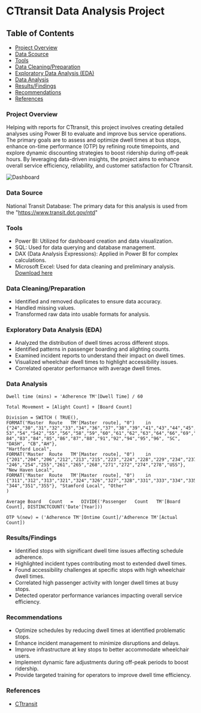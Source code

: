 # CTtransit Data Analysis Project


## Table of Contents

- [Project Overview](#project-overview)
- [Data Scource](#data-source)
- [Tools](#tools)
- [Data Cleaning/Preparation](#data-cleaning/preparation)
- [Exploratory Data Analysis (EDA)](#exploratory-data-analysis-(eda))
- [Data Analysis](#data-analysis)
- [Results/Findings](#results/findings)
- [Recommendations](#recommendations)
- [References](#references)
  
### Project Overview

Helping with reports for CTtransit, this project involves creating detailed analyses using Power BI to evaluate and improve bus service operations. The primary goals are to assess and optimize dwell times at bus stops, enhance on-time performance (OTP) by refining route timepoints, and explore dynamic discounting strategies to boost ridership during off-peak hours. By leveraging data-driven insights, the project aims to enhance overall service efficiency, reliability, and customer satisfaction for CTtransit.


![Dashboard](https://github.com/Venu-Jakkula/My_Projects/assets/171456105/4c353071-aca6-447e-857c-7440de8d8d5a)


### Data Source

National Transit Database: The primary data for this analysis is used from the "https://www.transit.dot.gov/ntd"

### Tools

- Power BI: Utilized for dashboard creation and data visualization.
- SQL: Used for data querying and database management.
- DAX (Data Analysis Expressions): Applied in Power BI for complex calculations.
- Microsoft Excel: Used for data cleaning and preliminary analysis. [Download here](https://docs.google.com/spreadsheets/d/1aDossB5gHJ3O0TjhdSIG4pAfuha5bDh6vMLydCUf4R8/edit#gid=2052132328)

### Data Cleaning/Preparation

- Identified and removed duplicates to ensure data accuracy.
- Handled missing values.
- Transformed raw data into usable formats for analysis.

### Exploratory Data Analysis (EDA)

- Analyzed the distribution of dwell times across different stops.
- Identified patterns in passenger boarding and alighting counts.
- Examined incident reports to understand their impact on dwell times.
- Visualized wheelchair dwell times to highlight accessibility issues.
- Correlated operator performance with average dwell times.

### Data Analysis

```DAX Functions
Dwell time (mins) = 'Adherence TM'[Dwell Time] / 60
```
```DAX Functions
Total Movement = [Alight Count] + [Board Count]
```
```DAX Functions
Division = SWITCH ( TRUE(),
FORMAT('Master	Route	TM'[Master	route],	"0")	in
{"24","30","31","32","33","34","36","37","38","39","41","43","44","45","46","47","50","52","5
53","54","542","55","56","58","59","60","61","62","63","64","66","69","72","74","76","82","82/
84","83","84","85","86","87","88","91","92","94","95","96",	"SC",	"DASH",	"CB","AH"},
"Hartford Local",
FORMAT('Master	Route	TM'[Master	route],	"0")	in
{"201","204","206","212","213","215","223","224","228","229","234","237","238","241","243",
"246","254","255","261","265","268","271","272","274","278","USS"}, "New Haven Local",
FORMAT('Master	Route	TM'[Master	route],	"0")	in
{"311","312","313","321","324","326","327","328","331","333","334","335","336","341","342",
"344","351","355"}, "Stamford Local", "Other"
)
```
```DAX Functions
Average	Board	Count	=	DIVIDE('Passenger	Count	TM'[Board	Count], DISTINCTCOUNT('Date'[Year]))
```
```DAX Functions
OTP %(new) = ('Adherence TM'[Ontime Count]/'Adherence TM'[Actual Count])
```

### Results/Findings

- Identified stops with significant dwell time issues affecting schedule adherence.
- Highlighted incident types contributing most to extended dwell times.
- Found accessibility challenges at specific stops with high wheelchair dwell times.
- Correlated high passenger activity with longer dwell times at busy stops.
- Detected operator performance variances impacting overall service efficiency.

### Recommendations

- Optimize schedules by reducing dwell times at identified problematic stops.
- Enhance incident management to minimize disruptions and delays.
- Improve infrastructure at key stops to better accommodate wheelchair users.
- Implement dynamic fare adjustments during off-peak periods to boost ridership.
- Provide targeted training for operators to improve dwell time efficiency.

### References

- [CTtransit](https://www.cttransit.com/services/local-service)
